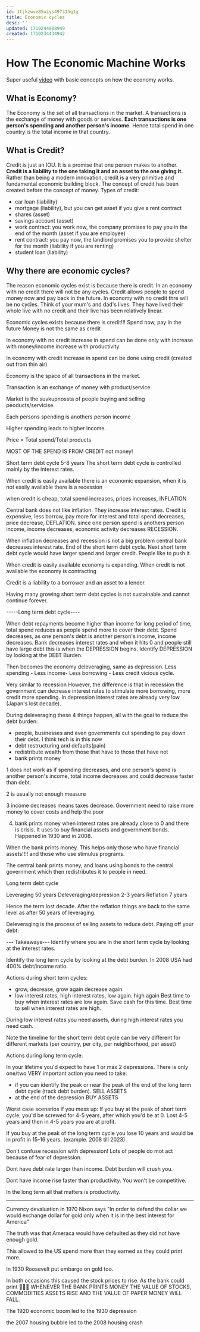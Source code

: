 ```yaml
---
id: 1tjkzwve85uiys497315q1g
title: Economic cycles
desc: ''
updated: 1710244888949
created: 1710234434942
---
```


# How The Economic Machine Works

Super useful [video](https://www.youtube.com/watch?v=PHe0bXAIuk0&t=606s) with basic concepts on how the economy works.

## What is Economy?

The Economy is the set of all transactions in the market. A transactions is the exchange of money with goods or services. **Each transactions is one person's spending and another person's income.** Hence total spend in one country is the total income in that country.


## What is Credit?

Credit is just an IOU. It is a promise that one person makes to another. **Credit is a liability to the one taking it and an asset to the one giving it.**
Rather than being a modern innovation, credit is a very primitive and fundamental economic building block. The concept of credit has been created before 
the concept of money. Types of credit:

- car loan (liability)
- mortgage (liability), but you can get asset if you give a rent contract
- shares (asset)
- savings account (asset)
- work contract: you work now, the company promises to pay you in the end of the month (asset if you are employee)
- rent contract: you pay now, the landlord promises you to provide shelter for the month (liability if you are renting)
- student loan (liability)

## Why there are economic cycles?

The reason economic cycles exist is because there is credit. In an economy with no credit there will not be any cycles. Credit allows
people to spend money now and pay back in the future. In economy with no credit thre will be no cycles. Think of your mum's and dad's lives. They have lived their whole live with no credit and their live has been relatively linear.




Economic cycles exists because there is credit!!! Spend now, pay in the future
Money is not the same as credit

In economy with no credit increase in spend can be done only with increase with money/income increase with productivity

In economy with credit increase in spend can be done using credit (created out from thin air)

Economy is the space of all transactions in the market.

Transaction is  an exchange of money with product/service.

Market is the suvkupnossta of people buying and selling peoducts/servicise.

Each persons spending is anothers person income

Higher spending leads to higher income.

Price = Total spend/Total products

MOST OF THE SPEND IS FROM CREDIT not money!

Short term debt cycle 5-8 years
The short term debt cycle is controlled mainly by the interest rates.

When credit is easily available there is an economic expansion, when it is not easily available there is a recession

when credit is cheap, total spend increases, prices increases, INFLATION

Central bank does not like inflation. They increase interest rates. Credit is expensive, less borrow, pay more for interest and total spend decreases, price decrease, DEFLATION. since one person spend is anothers person income, income decreases, economic activity decreases RECESSION.

When inflation decreases and recession is not a big problem central bank decreases interest rate. End of the short term debt cycle. Next short term debt cycle would have larger spend and larger credit. People like to push it.

When credit is easily available economy is expanding. When credit is not available the economy is contracting

Credit is a liability to a borrower and an asset to a lender.

Having many growing short term debt cycles is not sustainable and cannot continue forever.

-----Long term debt cycle----

When debt repayments become higher than income for long period of time, total spend reduces as people spend more to cover their debt.
Spend decreases, as one person's debt is another person's income, income decreases. Bank decreases interest rates and when it hits 0 and people still have large debt this is when the DEPRESSION begins. 
Identify DEPRESSION by looking at the DEBT Burden.

Then becomes the economy deleveraging, same as depression.
Less spending - Less income- Less borrowing - Less credit vicious cycle.

Very similar to recession
However, the difference is that in recession the government can decrease interest rates to stimulate more borrowing, more credit more spending.
In depression interest rates are already very low (Japan's lost decade).


During deleveraging these 4 things happen, all with the goal to reduce the debt burden:
- people, businesses and even governments cut spending to pay down their debt. I think tech is in this now
- debt restructuring and defaults(pain)
- redistribute wealth from those that have to those that have not
- bank prints money

1 does not work as if spending decreases, and one person's spend is another person's income, total income decreases and could decrease faster than debt.

2 is usually not enough measure

3 income decreases means taxes decrease. Government need to raise more money to cover costs and help the poor

4. bank prints money when interest rates are already close to 0 and there is crisis. It uses to buy financial assets and government bonds. Happened in 1930 and in 2008.

When the bank prints money. This helps only those who have financial assets!!!! and those who use stimulus programs.

The central bank prints money, and loans using bonds to the central government which then redistributes it to people in need.


Long term debt cycle

Leveraging 50 years
Deleveraging/depression 2-3 years
Reflation 7 years

Hence the term lost decade. After the reflation things are back to the same level as after 50 years of leveraging.

Deleveraging is the process of selling assets to reduce debt. Paying off your debt.

--- Takeaways---
Identify where you are in the short term cycle by looking at the interest rates.

Identify the long term cycle by looking at the debt burden. In 2008 USA had 400% debt/income ratio.

Actions during short term cycles:
- grow,  decrease, grow again decrease again
- low interest rates, high interest rates, low again. high again 
Best time to buy when interest rates are low again.
Save cash for this time.
Best time to sell when interest rates are high.

During low interest rates you need assets, during high interest rates you need cash.

Note the timeline for the short term debt cycle can be very different for different markets (per country, per city, per neighborhood, per asset)

Actions during long term cycle:

In your lifetime you'd expect to have 1 or max 2 depressions. There is only one/two VERY important action you need to take:

- if you can identify the peak or near the peak of the end of the long term debt cycle (track debt burden). SELL ASSETS
- at the end of the depression BUY ASSETS 



Worst case scenarios if you mess up:
If you buy at the peak of short term cycle, you'd be screwed for 4-5 years, after which you'd be at 0. Lost 4-5 years and then in 4-5 years you are at profit.

If you buy at the peak of the long term cycle you lose 10 years and would be in profit in 15-16 years. (example. 2008 till  2023)



Don't confuse recession with depression! Lots of people do mot act because of fear of depression.

Dont have debt rate larger than income. Debt burden will crush you.

Dont have income rise faster than productivity. You won't be competitive.

In the long term all that matters is productivity.

---------

Currency devaluation in 1970 Nixon says "In order to defend the dollar we would exchange dollar for gold only when it is in the best interest for America"

The truth was that Ameraca would have defaulted as they did not have enough gold.

This allowed to the US spend more than they earned as they could print more. 

In 1930 Roosevelt put embargo on gold too.

In both occasions this caused the stock prices to rise. As the bank could print 🤑🤑🤑
WHENEVER THE BANK PRINTS MONEY THE VALUE OF STOCKS, COMMODITIES ASSETS RISE AND THE VALUE OF PAPER MONEY WILL FALL.

The 1920 economic boom led to the 1930 depression

the 2007 housing bubble led to the 2008 housing crash
